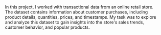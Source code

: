 In this project, I worked with transactional data from an online retail store. The dataset contains information about customer purchases, including product details, quantities, prices, and timestamps. My task was to explore and analyze this dataset to gain insights into the store's sales trends, customer behavior, and popular products.
